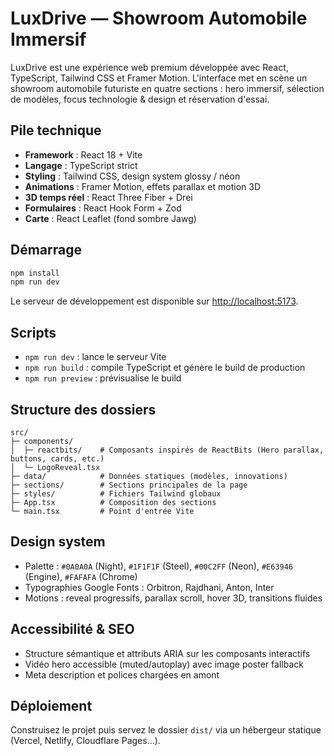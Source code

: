 # LuxDrive — Showroom Automobile Immersif

LuxDrive est une expérience web premium développée avec React, TypeScript, Tailwind CSS et Framer Motion. L'interface met en scène un showroom automobile futuriste en quatre sections : hero immersif, sélection de modèles, focus technologie & design et réservation d'essai.

## Pile technique

- **Framework** : React 18 + Vite
- **Langage** : TypeScript strict
- **Styling** : Tailwind CSS, design system glossy / néon
- **Animations** : Framer Motion, effets parallax et motion 3D
- **3D temps réel** : React Three Fiber + Drei
- **Formulaires** : React Hook Form + Zod
- **Carte** : React Leaflet (fond sombre Jawg)

## Démarrage

```bash
npm install
npm run dev
```

Le serveur de développement est disponible sur [http://localhost:5173](http://localhost:5173).

## Scripts

- `npm run dev` : lance le serveur Vite
- `npm run build` : compile TypeScript et génère le build de production
- `npm run preview` : prévisualise le build

## Structure des dossiers

```
src/
├─ components/
│  ├─ reactbits/    # Composants inspirés de ReactBits (Hero parallax, buttons, cards, etc.)
│  └─ LogoReveal.tsx
├─ data/            # Données statiques (modèles, innovations)
├─ sections/        # Sections principales de la page
├─ styles/          # Fichiers Tailwind globaux
├─ App.tsx          # Composition des sections
└─ main.tsx         # Point d'entrée Vite
```

## Design system

- Palette : `#0A0A0A` (Night), `#1F1F1F` (Steel), `#00C2FF` (Neon), `#E63946` (Engine), `#FAFAFA` (Chrome)
- Typographies Google Fonts : Orbitron, Rajdhani, Anton, Inter
- Motions : reveal progressifs, parallax scroll, hover 3D, transitions fluides

## Accessibilité & SEO

- Structure sémantique et attributs ARIA sur les composants interactifs
- Vidéo hero accessible (muted/autoplay) avec image poster fallback
- Meta description et polices chargées en amont

## Déploiement

Construisez le projet puis servez le dossier `dist/` via un hébergeur statique (Vercel, Netlify, Cloudflare Pages...).
